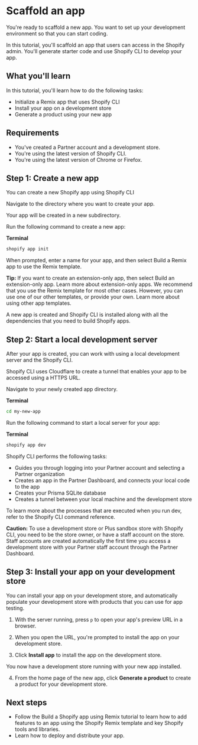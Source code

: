 # Scaffold an app

You're ready to scaffold a new app. You want to set up your development environment so that you can start coding.

In this tutorial, you'll scaffold an app that users can access in the Shopify admin. You'll generate starter code and use Shopify CLI to develop your app.

## What you'll learn

In this tutorial, you'll learn how to do the following tasks:

- Initialize a Remix app that uses Shopify CLI
- Install your app on a development store
- Generate a product using your new app

## Requirements

- You've created a Partner account and a development store.
- You're using the latest version of Shopify CLI.
- You're using the latest version of Chrome or Firefox.

## Step 1: Create a new app

You can create a new Shopify app using Shopify CLI

Navigate to the directory where you want to create your app.

Your app will be created in a new subdirectory.

Run the following command to create a new app:

**Terminal**
```bash
shopify app init
```

When prompted, enter a name for your app, and then select Build a Remix app to use the Remix template.

**Tip:** If you want to create an extension-only app, then select Build an extension-only app. Learn more about extension-only apps. We recommend that you use the Remix template for most other cases. However, you can use one of our other templates, or provide your own. Learn more about using other app templates.

A new app is created and Shopify CLI is installed along with all the dependencies that you need to build Shopify apps.

## Step 2: Start a local development server

After your app is created, you can work with using a local development server and the Shopify CLI.

Shopify CLI uses Cloudflare to create a tunnel that enables your app to be accessed using a HTTPS URL.

Navigate to your newly created app directory.

**Terminal**
```bash
cd my-new-app
```

Run the following command to start a local server for your app:

**Terminal**
```bash
shopify app dev
```

Shopify CLI performs the following tasks:

- Guides you through logging into your Partner account and selecting a Partner organization
- Creates an app in the Partner Dashboard, and connects your local code to the app
- Creates your Prisma SQLite database
- Creates a tunnel between your local machine and the development store

To learn more about the processes that are executed when you run dev, refer to the Shopify CLI command reference.

**Caution:** To use a development store or Plus sandbox store with Shopify CLI, you need to be the store owner, or have a staff account on the store. Staff accounts are created automatically the first time you access a development store with your Partner staff account through the Partner Dashboard.

## Step 3: Install your app on your development store

You can install your app on your development store, and automatically populate your development store with products that you can use for app testing.

1. With the server running, press `p` to open your app's preview URL in a browser.

2. When you open the URL, you're prompted to install the app on your development store.

3. Click **Install app** to install the app on the development store.

You now have a development store running with your new app installed.

4. From the home page of the new app, click **Generate a product** to create a product for your development store.

## Next steps

- Follow the Build a Shopify app using Remix tutorial to learn how to add features to an app using the Shopify Remix template and key Shopify tools and libraries.
- Learn how to deploy and distribute your app.